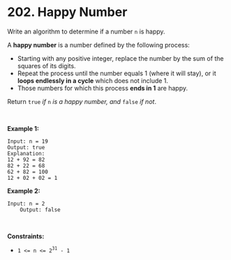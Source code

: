 # 202. Happy Number

Write an algorithm to determine if a number `n` is happy.

A **happy number** is a number defined by the following process:

- Starting with any positive integer, replace the number by the sum of
  the squares of its digits.
- Repeat the process until the number equals 1 (where it will stay), or
  it **loops endlessly in a cycle** which does not include 1.
- Those numbers for which this process **ends in 1** are happy.

Return `true` *if* `n` *is a happy number, and* `false` *if not*.

 

**Example 1:**

    Input: n = 19
    Output: true
    Explanation:
    12 + 92 = 82
    82 + 22 = 68
    62 + 82 = 100
    12 + 02 + 02 = 1
        

**Example 2:**

    Input: n = 2
        Output: false
        

 

**Constraints:**

- `1 <= n <= 2`<sup>`31`</sup>` - 1`
